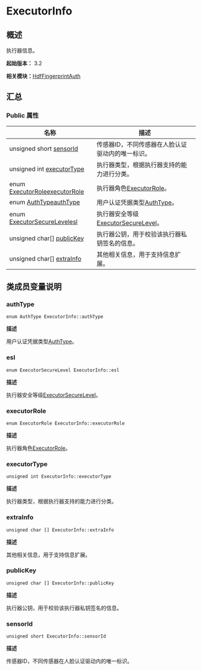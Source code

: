 # ExecutorInfo


## 概述

执行器信息。

**起始版本：** 3.2

**相关模块：**[HdfFingerprintAuth](_hdf_fingerprint_auth_v10.md)


## 汇总


### Public 属性

| 名称 | 描述 | 
| -------- | -------- |
| unsigned short [sensorId](#sensorid) | 传感器ID，不同传感器在人脸认证驱动内的唯一标识。  | 
| unsigned int [executorType](#executortype) | 执行器类型，根据执行器支持的能力进行分类。  | 
| enum [ExecutorRole](_hdf_fingerprint_auth_v10.md#executorrole)[executorRole](#executorrole) | 执行器角色[ExecutorRole](_hdf_fingerprint_auth_v10.md#executorrole)。  | 
| enum [AuthType](_hdf_fingerprint_auth_v10.md#authtype)[authType](#authtype) | 用户认证凭据类型[AuthType](_hdf_fingerprint_auth_v10.md#authtype)。  | 
| enum [ExecutorSecureLevel](_hdf_fingerprint_auth_v10.md#executorsecurelevel)[esl](#esl) | 执行器安全等级[ExecutorSecureLevel](_hdf_fingerprint_auth_v10.md#executorsecurelevel)。  | 
| unsigned char[] [publicKey](#publickey) | 执行器公钥，用于校验该执行器私钥签名的信息。  | 
| unsigned char[] [extraInfo](#extrainfo) | 其他相关信息，用于支持信息扩展。  | 


## 类成员变量说明


### authType

```
enum AuthType ExecutorInfo::authType
```
**描述**

用户认证凭据类型[AuthType](_hdf_fingerprint_auth_v10.md#authtype)。


### esl

```
enum ExecutorSecureLevel ExecutorInfo::esl
```
**描述**

执行器安全等级[ExecutorSecureLevel](_hdf_fingerprint_auth_v10.md#executorsecurelevel)。


### executorRole

```
enum ExecutorRole ExecutorInfo::executorRole
```
**描述**

执行器角色[ExecutorRole](_hdf_fingerprint_auth_v10.md#executorrole)。


### executorType

```
unsigned int ExecutorInfo::executorType
```
**描述**

执行器类型，根据执行器支持的能力进行分类。


### extraInfo

```
unsigned char [] ExecutorInfo::extraInfo
```
**描述**

其他相关信息，用于支持信息扩展。


### publicKey

```
unsigned char [] ExecutorInfo::publicKey
```
**描述**

执行器公钥，用于校验该执行器私钥签名的信息。


### sensorId

```
unsigned short ExecutorInfo::sensorId
```
**描述**

传感器ID，不同传感器在人脸认证驱动内的唯一标识。
